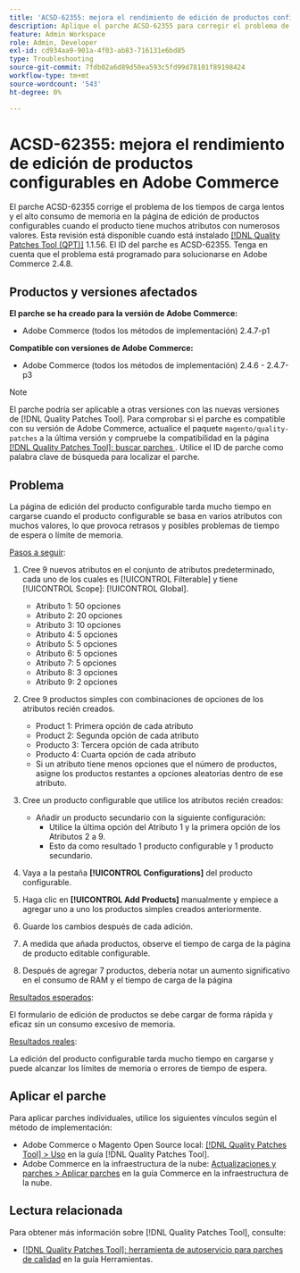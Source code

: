 ```yaml
---
title: 'ACSD-62355: mejora el rendimiento de edición de productos configurables en Adobe Commerce'
description: Aplique el parche ACSD-62355 para corregir el problema de Adobe Commerce en el que la página de edición de productos configurables experimenta una carga lenta cuando el producto se basa en numerosos atributos con muchos valores.
feature: Admin Workspace
role: Admin, Developer
exl-id: cd934aa9-901a-4f03-ab83-716131e6bd85
type: Troubleshooting
source-git-commit: 7fdb02a6d89d50ea593c5fd99d78101f89198424
workflow-type: tm+mt
source-wordcount: '543'
ht-degree: 0%

---
```


# ACSD-62355: mejora el rendimiento de edición de productos configurables en Adobe Commerce

El parche ACSD-62355 corrige el problema de los tiempos de carga lentos y el alto consumo de memoria en la página de edición de productos configurables cuando el producto tiene muchos atributos con numerosos valores. Esta revisión está disponible cuando está instalado [[!DNL Quality Patches Tool (QPT)]](/help/tools/quality-patches-tool/quality-patches-tool-to-self-serve-quality-patches.md) 1.1.56. El ID del parche es ACSD-62355. Tenga en cuenta que el problema está programado para solucionarse en Adobe Commerce 2.4.8.

## Productos y versiones afectados

**El parche se ha creado para la versión de Adobe Commerce:**

* Adobe Commerce (todos los métodos de implementación) 2.4.7-p1

**Compatible con versiones de Adobe Commerce:**

* Adobe Commerce (todos los métodos de implementación) 2.4.6 - 2.4.7-p3

>[!NOTE]
>
>El parche podría ser aplicable a otras versiones con las nuevas versiones de [!DNL Quality Patches Tool]. Para comprobar si el parche es compatible con su versión de Adobe Commerce, actualice el paquete `magento/quality-patches` a la última versión y compruebe la compatibilidad en la página [[!DNL Quality Patches Tool]: buscar parches ](https://experienceleague.adobe.com/tools/commerce-quality-patches/index.html). Utilice el ID de parche como palabra clave de búsqueda para localizar el parche.

## Problema

La página de edición del producto configurable tarda mucho tiempo en cargarse cuando el producto configurable se basa en varios atributos con muchos valores, lo que provoca retrasos y posibles problemas de tiempo de espera o límite de memoria.

<u>Pasos a seguir</u>:

1. Cree 9 nuevos atributos en el conjunto de atributos predeterminado, cada uno de los cuales es [!UICONTROL Filterable] y tiene [!UICONTROL Scope]: [!UICONTROL Global].
   * Atributo 1: 50 opciones
   * Atributo 2: 20 opciones
   * Atributo 3: 10 opciones
   * Atributo 4: 5 opciones
   * Atributo 5: 5 opciones
   * Atributo 6: 5 opciones
   * Atributo 7: 5 opciones
   * Atributo 8: 3 opciones
   * Atributo 9: 2 opciones

1. Cree 9 productos simples con combinaciones de opciones de los atributos recién creados.
   * Product 1: Primera opción de cada atributo
   * Product 2: Segunda opción de cada atributo
   * Producto 3: Tercera opción de cada atributo
   * Producto 4: Cuarta opción de cada atributo
   * Si un atributo tiene menos opciones que el número de productos, asigne los productos restantes a opciones aleatorias dentro de ese atributo.

1. Cree un producto configurable que utilice los atributos recién creados:
   * Añadir un producto secundario con la siguiente configuración:
      * Utilice la última opción del Atributo 1 y la primera opción de los Atributos 2 a 9.
      * Esto da como resultado 1 producto configurable y 1 producto secundario.
1. Vaya a la pestaña **[!UICONTROL Configurations]** del producto configurable.
1. Haga clic en **[!UICONTROL Add Products]** manualmente y empiece a agregar uno a uno los productos simples creados anteriormente.
1. Guarde los cambios después de cada adición.
1. A medida que añada productos, observe el tiempo de carga de la página de producto editable configurable.
1. Después de agregar 7 productos, debería notar un aumento significativo en el consumo de RAM y el tiempo de carga de la página

<u>Resultados esperados</u>:

El formulario de edición de productos se debe cargar de forma rápida y eficaz sin un consumo excesivo de memoria.

<u>Resultados reales</u>:

La edición del producto configurable tarda mucho tiempo en cargarse y puede alcanzar los límites de memoria o errores de tiempo de espera.

## Aplicar el parche

Para aplicar parches individuales, utilice los siguientes vínculos según el método de implementación:

* Adobe Commerce o Magento Open Source local: [[!DNL Quality Patches Tool] > Uso](/help/tools/quality-patches-tool/usage.md) en la guía [!DNL Quality Patches Tool].
* Adobe Commerce en la infraestructura de la nube: [Actualizaciones y parches > Aplicar parches](https://experienceleague.adobe.com/docs/commerce-cloud-service/user-guide/develop/upgrade/apply-patches.html) en la guía Commerce en la infraestructura de la nube.

## Lectura relacionada

Para obtener más información sobre [!DNL Quality Patches Tool], consulte:

* [[!DNL Quality Patches Tool]: herramienta de autoservicio para parches de calidad](/help/tools/quality-patches-tool/quality-patches-tool-to-self-serve-quality-patches.md) en la guía Herramientas.
